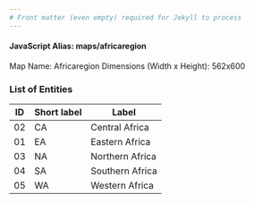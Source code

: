```yaml
---
# Front matter (even empty) required for Jekyll to process
---
```


#### JavaScript Alias: maps/africaregion

Map Name: Africaregion
Dimensions (Width x Height): 562x600

### List of Entities

| ID  | Short label | Label           |
| --- | ----------- | --------------- |
| 02  | CA          | Central Africa  |
| 01  | EA          | Eastern Africa  |
| 03  | NA          | Northern Africa |
| 04  | SA          | Southern Africa |
| 05  | WA          | Western Africa  |
